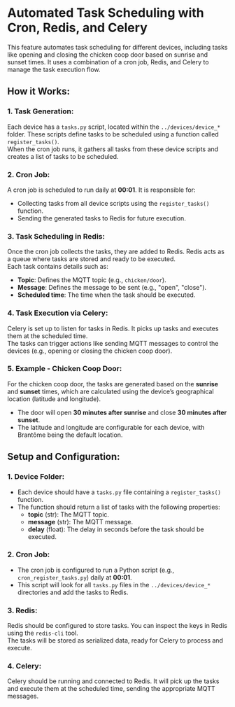 # **Automated Task Scheduling with Cron, Redis, and Celery**

This feature automates task scheduling for different devices, including tasks like opening and closing the chicken coop door based on sunrise and sunset times. It uses a combination of a cron job, Redis, and Celery to manage the task execution flow.

## **How it Works:**

### 1. **Task Generation:**
Each device has a `tasks.py` script, located within the `../devices/device_*` folder. These scripts define tasks to be scheduled using a function called `register_tasks()`.  
When the cron job runs, it gathers all tasks from these device scripts and creates a list of tasks to be scheduled.  

### 2. **Cron Job:**
A cron job is scheduled to run daily at **00:01**. It is responsible for:
- Collecting tasks from all device scripts using the `register_tasks()` function.
- Sending the generated tasks to Redis for future execution.

### 3. **Task Scheduling in Redis:**
Once the cron job collects the tasks, they are added to Redis. Redis acts as a queue where tasks are stored and ready to be executed.  
Each task contains details such as:
- **Topic**: Defines the MQTT topic (e.g., `chicken/door`).
- **Message**: Defines the message to be sent (e.g., "open", "close").
- **Scheduled time**: The time when the task should be executed.

### 4. **Task Execution via Celery:**
Celery is set up to listen for tasks in Redis. It picks up tasks and executes them at the scheduled time.  
The tasks can trigger actions like sending MQTT messages to control the devices (e.g., opening or closing the chicken coop door).

### 5. **Example - Chicken Coop Door:**
For the chicken coop door, the tasks are generated based on the **sunrise** and **sunset** times, which are calculated using the device’s geographical location (latitude and longitude).  
- The door will open **30 minutes after sunrise** and close **30 minutes after sunset**.
- The latitude and longitude are configurable for each device, with Brantôme being the default location.

## **Setup and Configuration:**

### 1. **Device Folder:**
- Each device should have a `tasks.py` file containing a `register_tasks()` function.
- The function should return a list of tasks with the following properties:
  - **topic** (str): The MQTT topic.
  - **message** (str): The MQTT message.
  - **delay** (float): The delay in seconds before the task should be executed.

### 2. **Cron Job:**
- The cron job is configured to run a Python script (e.g., `cron_register_tasks.py`) daily at **00:01**.
- This script will look for all `tasks.py` files in the `../devices/device_*` directories and add the tasks to Redis.

### 3. **Redis:**
Redis should be configured to store tasks. You can inspect the keys in Redis using the `redis-cli` tool.  
The tasks will be stored as serialized data, ready for Celery to process and execute.

### 4. **Celery:**
Celery should be running and connected to Redis. It will pick up the tasks and execute them at the scheduled time, sending the appropriate MQTT messages.
